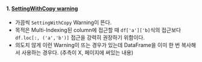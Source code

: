 #### 1. [SettingWithCopy warning](https://pandas.pydata.org/pandas-docs/stable/user_guide/indexing.html#returning-a-view-versus-a-copy)
- 가끔씩 `SettingWithCopy` Warning이 뜬다.
- 목적은 Multi-Indexing된 column에 접근할 때 `df['a']['b]`식의 접근보다 `df.loc[:, ('a','b')]` 접근을 강력히 권장하기 위함이다.
- 의도치 않게 이런 Warning이 뜨는 경우가 있는데 DataFrame을 이미 한 번 복사해서 사용하는 경우다. (추측이 X, 페이지에 써있는 내용)
